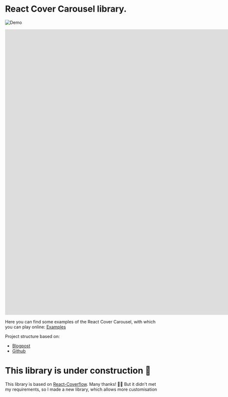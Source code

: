 # React Cover Carousel library.

![Demo](https://gfycat.com/KlutzyJointIberianmole)

<iframe src='https://gfycat.com/ifr/KlutzyJointIberianmole' frameborder='0' scrolling='no' width='1858' height='938' allowfullscreen></iframe>

Here you can find some examples of the React Cover Carousel, with which you can play online:
[Examples](https://tender-kepler-8e3244.netlify.com/)

Project structure based on:
* [Blogpost](https://hackernoon.com/making-of-a-component-library-for-react-e6421ea4e6c7)
* [Github](https://github.com/sasha240100/react-rectangle-popup-menu)

# This library is under construction 👷‍
This library is based on [React-Coverflow](https://github.com/andyyou/react-coverflow). Many thanks! 🙇‍🙏
But it didn't met my requirements, so I made a new library, which allows more customisation
